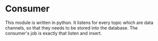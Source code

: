 # Consumer

This module is written in python.
It listens for every topic which are data channels, so that they needs to be stored into the database.
The consumer's job is exactly that listen and insert.